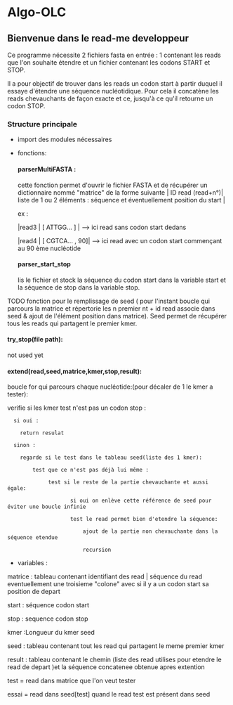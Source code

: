 # Algo-OLC
## Bienvenue dans le read-me developpeur 

Ce programme nécessite 2 fichiers fasta en entrée : 1 contenant les reads que l'on souhaite étendre et un fichier contenant les codons START et STOP. 

Il a pour objectif de trouver dans les reads un codon start à partir duquel il essaye d'étendre une séquence nucléotidique. Pour cela il concatène les reads chevauchants de façon exacte et ce, jusqu'à ce qu'il retourne un codon STOP. 

### Structure principale 

- import des modules nécessaires 

- fonctions:

  #### parserMultiFASTA : 

  cette fonction permet d'ouvrir le fichier FASTA et de récupérer un dictionnaire nommé "matrice" de la forme suivante 
   | ID read (read+n°)| liste de 1 ou 2 éléments : séquence et éventuellement position du start |
   
   ex :
   
   |read3 | [ ATTGG... ] |  --> ici read sans codon start dedans
   
   
   |read4 | [ CGTCA... , 90]| --> ici read avec un codon start commençant au 90 ème nucléotide
   

   #### parser_start_stop

   lis le fichier et stock la séquence du codon start dans la variable start et la séquence de stop dans la variable stop. 


TODO fonction pour le remplissage de seed ( pour l'instant boucle qui parcours la matrice et répertorie les n premier nt + id read associe dans seed & ajout de l'élément position dans matrice). Seed permet de récupérer tous les reads qui partagent le premier kmer. 

#### try_stop(file path):
not used yet

#### extend(read,seed,matrice,kmer,stop,result):

  boucle for qui parcours chaque nucléotide:(pour décaler de 1 le kmer a tester):
   
   verifie si les kmer test n'est pas un codon stop : 
      
      si oui : 
      
      	return resulat 
      
      sinon : 
      
      	regarde si le test dans le tableau seed(liste des 1 kmer):
        
        	test que ce n'est pas déjà lui même :
          
         		 test si le reste de la partie chevauchante et aussi égale: 
            
            			si oui on enlève cette référence de seed pour éviter une boucle infinie 
            
            			test le read permet bien d'etendre la séquence: 
              
             				ajout de la partie non chevauchante dans la séquence etendue 
              
              				recursion 


        
-  variables : 

matrice : tableau contenant  identifiant des read | séquence du read 
eventuellement une troisieme "colone" avec si il y a un codon start sa position de depart 

start : séquence codon start

stop : sequence codon stop

kmer :Longueur du kmer seed

seed : tableau contenant tout les read qui partagent le meme premier kmer

result : tableau contenant le chemin (liste des read utilises pour etendre le read de depart )et la séquence concatenee obtenue apres extention

test = read dans matrice que l'on veut tester 

essai = read dans seed[test] quand le read test est présent dans seed

 

